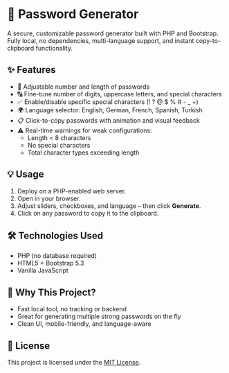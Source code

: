 # 🔐 Password Generator

A secure, customizable password generator built with PHP and Bootstrap.  
Fully local, no dependencies, multi-language support, and instant copy-to-clipboard functionality.

## ✨ Features

- 🔢 Adjustable number and length of passwords
- 🔠 Fine-tune number of digits, uppercase letters, and special characters
- ✅ Enable/disable specific special characters (! ? @ $ % # - _ +)
- 🌍 Language selector: English, German, French, Spanish, Turkish
- 📋 Click-to-copy passwords with animation and visual feedback
- ⚠ Real-time warnings for weak configurations:
  - Length < 8 characters
  - No special characters
  - Total character types exceeding length

## 💡 Usage

1. Deploy on a PHP-enabled web server.
2. Open in your browser.
3. Adjust sliders, checkboxes, and language – then click **Generate**.
4. Click on any password to copy it to the clipboard.

## 🛠 Technologies Used

- PHP (no database required)
- HTML5 + Bootstrap 5.3
- Vanilla JavaScript

## 🧩 Why This Project?

- Fast local tool, no tracking or backend
- Great for generating multiple strong passwords on the fly
- Clean UI, mobile-friendly, and language-aware

## 📄 License

This project is licensed under the [MIT License](LICENSE).
